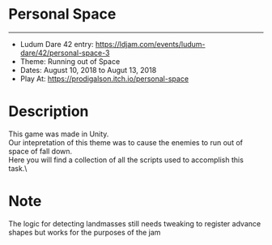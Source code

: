 # Personal Space
---
- Ludum Dare 42 entry: https://ldjam.com/events/ludum-dare/42/personal-space-3
- Theme: Running out of Space
- Dates: August 10, 2018 to Augut 13, 2018
- Play At: https://prodigalson.itch.io/personal-space


# Description
This game was made in Unity. \
Our intepretation of this theme was to cause the enemies to run out of space of fall down.\
Here you will find a collection of all the scripts used to accomplish this task.\

# Note
The logic for detecting landmasses still needs tweaking to register advance shapes but works for the purposes of the jam